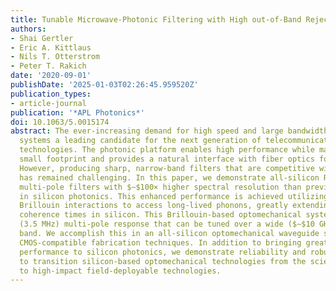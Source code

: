 ```yaml
---
title: Tunable Microwave-Photonic Filtering with High out-of-Band Rejection in Silicon
authors:
- Shai Gertler
- Eric A. Kittlaus
- Nils T. Otterstrom
- Peter T. Rakich
date: '2020-09-01'
publishDate: '2025-01-03T02:26:45.959520Z'
publication_types:
- article-journal
publication: '*APL Photonics*'
doi: 10.1063/5.0015174
abstract: The ever-increasing demand for high speed and large bandwidth has made photonic
  systems a leading candidate for the next generation of telecommunication and radar
  technologies. The photonic platform enables high performance while maintaining a
  small footprint and provides a natural interface with fiber optics for signal transmission.
  However, producing sharp, narrow-band filters that are competitive with RF components
  has remained challenging. In this paper, we demonstrate all-silicon RF-photonic
  multi-pole filters with $∼$100× higher spectral resolution than previously possible
  in silicon photonics. This enhanced performance is achieved utilizing engineered
  Brillouin interactions to access long-lived phonons, greatly extending the available
  coherence times in silicon. This Brillouin-based optomechanical system enables ultra-narrow
  (3.5 MHz) multi-pole response that can be tuned over a wide ($∼$10 GHz) spectral
  band. We accomplish this in an all-silicon optomechanical waveguide system, using
  CMOS-compatible fabrication techniques. In addition to bringing greatly enhanced
  performance to silicon photonics, we demonstrate reliability and robustness, necessary
  to transition silicon-based optomechanical technologies from the scientific bench-top
  to high-impact field-deployable technologies.
---
```


